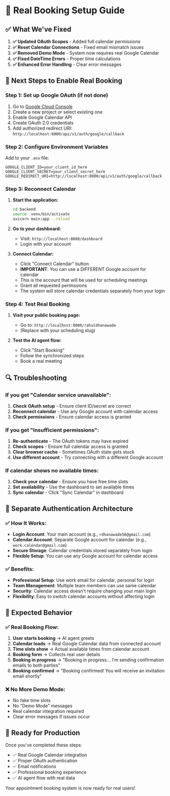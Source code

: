 # 🚀 Real Booking Setup Guide

## ✅ What We've Fixed

1. **✅ Updated OAuth Scopes** - Added full calendar permissions
2. **✅ Reset Calendar Connections** - Fixed email mismatch issues  
3. **✅ Removed Demo Mode** - System now requires real Google Calendar
4. **✅ Fixed DateTime Errors** - Proper time calculations
5. **✅ Enhanced Error Handling** - Clear error messages

## 🔧 Next Steps to Enable Real Booking

### Step 1: Set up Google OAuth (if not done)
1. Go to [Google Cloud Console](https://console.cloud.google.com/)
2. Create a new project or select existing one
3. Enable Google Calendar API
4. Create OAuth 2.0 credentials
5. Add authorized redirect URI: `http://localhost:8000/api/v1/auth/google/callback`

### Step 2: Configure Environment Variables
Add to your `.env` file:
```env
GOOGLE_CLIENT_ID=your_client_id_here
GOOGLE_CLIENT_SECRET=your_client_secret_here
GOOGLE_REDIRECT_URI=http://localhost:8000/api/v1/auth/google/callback
```

### Step 3: Reconnect Calendar
1. **Start the application:**
   ```bash
   cd backend
   source .venv/bin/activate
   uvicorn main:app --reload
   ```

2. **Go to your dashboard:**
   - Visit: `http://localhost:8000/dashboard`
   - Login with your account

3. **Connect Calendar:**
   - Click "Connect Calendar" button
   - **IMPORTANT**: You can use a DIFFERENT Google account for calendar
   - This is the account that will be used for scheduling meetings
   - Grant all requested permissions
   - The system will store calendar credentials separately from your login

### Step 4: Test Real Booking
1. **Visit your public booking page:**
   - Go to: `http://localhost:8000/rahuldhanawade`
   - (Replace with your scheduling slug)

2. **Test the AI agent flow:**
   - Click "Start Booking"
   - Follow the synchronized steps
   - Book a real meeting

## 🔍 Troubleshooting

### If you get "Calendar service unavailable":
1. **Check OAuth setup** - Ensure client ID/secret are correct
2. **Reconnect calendar** - Use any Google account with calendar access
3. **Check permissions** - Ensure calendar access is granted

### If you get "Insufficient permissions":
1. **Re-authenticate** - The OAuth tokens may have expired
2. **Check scopes** - Ensure full calendar access is granted
3. **Clear browser cache** - Sometimes OAuth state gets stuck
4. **Use different account** - Try connecting with a different Google account

### If calendar shows no available times:
1. **Check your calendar** - Ensure you have free time slots
2. **Set availability** - Use the dashboard to set available times
3. **Sync calendar** - Click "Sync Calendar" in dashboard

## 🔐 Separate Authentication Architecture

### ✅ How It Works:
- **Login Account**: Your main account (e.g., `rdhanawade56@gmail.com`)
- **Calendar Account**: Separate Google account for calendar (e.g., `work.calendar@gmail.com`)
- **Secure Storage**: Calendar credentials stored separately from login
- **Flexible Setup**: You can use any Google account for calendar access

### ✅ Benefits:
- **Professional Setup**: Use work email for calendar, personal for login
- **Team Management**: Multiple team members can use same calendar
- **Security**: Calendar access doesn't require changing your main login
- **Flexibility**: Easy to switch calendar accounts without affecting login

## 🎯 Expected Behavior

### ✅ Real Booking Flow:
1. **User starts booking** → AI agent greets
2. **Calendar loads** → Real Google Calendar data from connected account
3. **Time slots show** → Actual available times from calendar account
4. **Booking form** → Collects real user details
5. **Booking in progress** → "Booking in progress... I'm sending confirmation emails to both parties"
6. **Booking confirmed** → "Booking confirmed! You will receive an invitation email shortly"

### ❌ No More Demo Mode:
- No fake time slots
- No "Demo Mode" messages
- Real calendar integration required
- Clear error messages if issues occur

## 🚀 Ready for Production

Once you've completed these steps:
- ✅ Real Google Calendar integration
- ✅ Proper OAuth authentication
- ✅ Email notifications
- ✅ Professional booking experience
- ✅ AI agent flow with real data

Your appointment booking system is now ready for real users! 